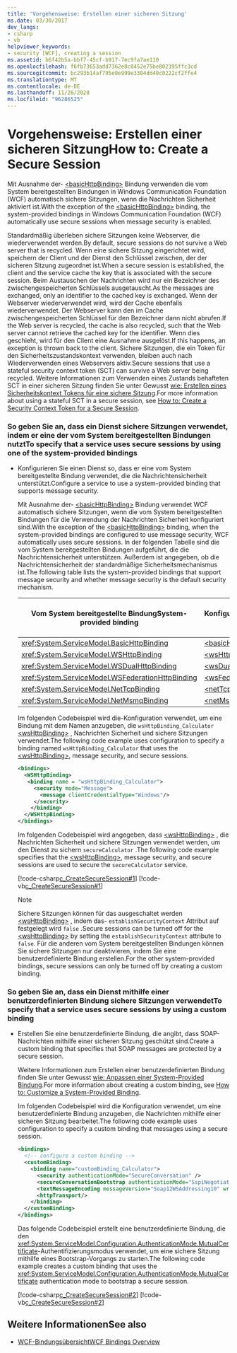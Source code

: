 ```yaml
---
title: 'Vorgehensweise: Erstellen einer sicheren Sitzung'
ms.date: 03/30/2017
dev_langs:
- csharp
- vb
helpviewer_keywords:
- security [WCF], creating a session
ms.assetid: b6f42b5a-bbf7-45cf-b917-7ec9fa7ae110
ms.openlocfilehash: f6fb73653add7362e8c8452e75be802395ffc3cd
ms.sourcegitcommit: bc293b14af795e0e999e3304dd40c0222cf2ffe4
ms.translationtype: MT
ms.contentlocale: de-DE
ms.lasthandoff: 11/26/2020
ms.locfileid: "96286525"
---
```

# <a name="how-to-create-a-secure-session"></a><span data-ttu-id="9c5b4-102">Vorgehensweise: Erstellen einer sicheren Sitzung</span><span class="sxs-lookup"><span data-stu-id="9c5b4-102">How to: Create a Secure Session</span></span>

<span data-ttu-id="9c5b4-103">Mit Ausnahme der- [\<basicHttpBinding>](../../configure-apps/file-schema/wcf/basichttpbinding.md) Bindung verwenden die vom System bereitgestellten Bindungen in Windows Communication Foundation (WCF) automatisch sichere Sitzungen, wenn die Nachrichten Sicherheit aktiviert ist.</span><span class="sxs-lookup"><span data-stu-id="9c5b4-103">With the exception of the [\<basicHttpBinding>](../../configure-apps/file-schema/wcf/basichttpbinding.md) binding, the system-provided bindings in Windows Communication Foundation (WCF) automatically use secure sessions when message security is enabled.</span></span>  
  
 <span data-ttu-id="9c5b4-104">Standardmäßig überleben sichere Sitzungen keine Webserver, die wiederverwendet werden.</span><span class="sxs-lookup"><span data-stu-id="9c5b4-104">By default, secure sessions do not survive a Web server that is recycled.</span></span> <span data-ttu-id="9c5b4-105">Wenn eine sichere Sitzung eingerichtet wird, speichern der Client und der Dienst den Schlüssel zwischen, der der sicheren Sitzung zugeordnet ist.</span><span class="sxs-lookup"><span data-stu-id="9c5b4-105">When a secure session is established, the client and the service cache the key that is associated with the secure session.</span></span> <span data-ttu-id="9c5b4-106">Beim Austauschen der Nachrichten wird nur ein Bezeichner des zwischengespeicherten Schlüssels ausgetauscht.</span><span class="sxs-lookup"><span data-stu-id="9c5b4-106">As the messages are exchanged, only an identifier to the cached key is exchanged.</span></span> <span data-ttu-id="9c5b4-107">Wenn der Webserver wiederverwendet wird, wird der Cache ebenfalls wiederverwendet. Der Webserver kann den im Cache zwischengespeicherten Schlüssel für den Bezeichner dann nicht abrufen.</span><span class="sxs-lookup"><span data-stu-id="9c5b4-107">If the Web server is recycled, the cache is also recycled, such that the Web server cannot retrieve the cached key for the identifier.</span></span> <span data-ttu-id="9c5b4-108">Wenn dies geschieht, wird für den Client eine Ausnahme ausgelöst.</span><span class="sxs-lookup"><span data-stu-id="9c5b4-108">If this happens, an exception is thrown back to the client.</span></span> <span data-ttu-id="9c5b4-109">Sichere Sitzungen, die ein Token für den Sicherheitszustandskontext verwenden, bleiben auch nach Wiederverwenden eines Webservers aktiv.</span><span class="sxs-lookup"><span data-stu-id="9c5b4-109">Secure sessions that use a stateful security context token (SCT) can survive a Web server being recycled.</span></span> <span data-ttu-id="9c5b4-110">Weitere Informationen zum Verwenden eines Zustands behafteten SCT in einer sicheren Sitzung finden Sie unter Gewusst [wie: Erstellen eines Sicherheitskontext Tokens für eine sichere Sitzung](how-to-create-a-security-context-token-for-a-secure-session.md).</span><span class="sxs-lookup"><span data-stu-id="9c5b4-110">For more information about using a stateful SCT in a secure session, see [How to: Create a Security Context Token for a Secure Session](how-to-create-a-security-context-token-for-a-secure-session.md).</span></span>  
  
### <a name="to-specify-that-a-service-uses-secure-sessions-by-using-one-of-the-system-provided-bindings"></a><span data-ttu-id="9c5b4-111">So geben Sie an, dass ein Dienst sichere Sitzungen verwendet, indem er eine der vom System bereitgestellten Bindungen nutzt</span><span class="sxs-lookup"><span data-stu-id="9c5b4-111">To specify that a service uses secure sessions by using one of the system-provided bindings</span></span>  
  
- <span data-ttu-id="9c5b4-112">Konfigurieren Sie einen Dienst so, dass er eine vom System bereitgestellte Bindung verwendet, die die Nachrichtensicherheit unterstützt.</span><span class="sxs-lookup"><span data-stu-id="9c5b4-112">Configure a service to use a system-provided binding that supports message security.</span></span>  
  
     <span data-ttu-id="9c5b4-113">Mit Ausnahme der- [\<basicHttpBinding>](../../configure-apps/file-schema/wcf/basichttpbinding.md) Bindung verwendet WCF automatisch sichere Sitzungen, wenn die vom System bereitgestellten Bindungen für die Verwendung der Nachrichten Sicherheit konfiguriert sind.</span><span class="sxs-lookup"><span data-stu-id="9c5b4-113">With the exception of the [\<basicHttpBinding>](../../configure-apps/file-schema/wcf/basichttpbinding.md) binding, when the system-provided bindings are configured to use message security, WCF automatically uses secure sessions.</span></span> <span data-ttu-id="9c5b4-114">In der folgenden Tabelle sind die vom System bereitgestellten Bindungen aufgeführt, die die Nachrichtensicherheit unterstützen. Außerdem ist angegeben, ob die Nachrichtensicherheit der standardmäßige Sicherheitsmechanismus ist.</span><span class="sxs-lookup"><span data-stu-id="9c5b4-114">The following table lists the system-provided bindings that support message security and whether message security is the default security mechanism.</span></span>  
  
    |<span data-ttu-id="9c5b4-115">Vom System bereitgestellte Bindung</span><span class="sxs-lookup"><span data-stu-id="9c5b4-115">System-provided binding</span></span>|<span data-ttu-id="9c5b4-116">Konfigurationselement</span><span class="sxs-lookup"><span data-stu-id="9c5b4-116">Configuration element</span></span>|<span data-ttu-id="9c5b4-117">Nachrichtensicherheit standardmäßig aktiviert</span><span class="sxs-lookup"><span data-stu-id="9c5b4-117">Message security on by default</span></span>|  
    |------------------------------|---------------------------|------------------------------------|  
    |<xref:System.ServiceModel.BasicHttpBinding>|[\<basicHttpBinding>](../../configure-apps/file-schema/wcf/basichttpbinding.md)|<span data-ttu-id="9c5b4-118">Nein </span><span class="sxs-lookup"><span data-stu-id="9c5b4-118">No</span></span>|  
    |<xref:System.ServiceModel.WSHttpBinding>|[\<wsHttpBinding>](../../configure-apps/file-schema/wcf/wshttpbinding.md)|<span data-ttu-id="9c5b4-119">Ja</span><span class="sxs-lookup"><span data-stu-id="9c5b4-119">Yes</span></span>|  
    |<xref:System.ServiceModel.WSDualHttpBinding>|[\<wsDualHttpBinding>](../../configure-apps/file-schema/wcf/wsdualhttpbinding.md)|<span data-ttu-id="9c5b4-120">Ja</span><span class="sxs-lookup"><span data-stu-id="9c5b4-120">Yes</span></span>|  
    |<xref:System.ServiceModel.WSFederationHttpBinding>|[\<wsFederationHttpBinding>](../../configure-apps/file-schema/wcf/wsfederationhttpbinding.md)|<span data-ttu-id="9c5b4-121">Ja</span><span class="sxs-lookup"><span data-stu-id="9c5b4-121">Yes</span></span>|  
    |<xref:System.ServiceModel.NetTcpBinding>|[\<netTcpBinding>](../../configure-apps/file-schema/wcf/nettcpbinding.md)|<span data-ttu-id="9c5b4-122">Nein </span><span class="sxs-lookup"><span data-stu-id="9c5b4-122">No</span></span>|  
    |<xref:System.ServiceModel.NetMsmqBinding>|[\<netMsmqBinding>](../../configure-apps/file-schema/wcf/netmsmqbinding.md)|<span data-ttu-id="9c5b4-123">Nein </span><span class="sxs-lookup"><span data-stu-id="9c5b4-123">No</span></span>|  
  
     <span data-ttu-id="9c5b4-124">Im folgenden Codebeispiel wird die-Konfiguration verwendet, um eine Bindung mit dem Namen anzugeben, die `wsHttpBinding_Calculator` [\<wsHttpBinding>](../../configure-apps/file-schema/wcf/wshttpbinding.md) , Nachrichten Sicherheit und sichere Sitzungen verwendet.</span><span class="sxs-lookup"><span data-stu-id="9c5b4-124">The following code example uses configuration to specify a binding named `wsHttpBinding_Calculator` that uses the [\<wsHttpBinding>](../../configure-apps/file-schema/wcf/wshttpbinding.md), message security, and secure sessions.</span></span>  
  
    ```xml  
    <bindings>  
      <WSHttpBinding>  
       <binding name = "wsHttpBinding_Calculator">  
         <security mode="Message">  
           <message clientCredentialType="Windows"/>  
         </security>  
        </binding>  
      </WSHttpBinding>  
    </bindings>  
    ```  
  
     <span data-ttu-id="9c5b4-125">Im folgenden Codebeispiel wird angegeben, dass [\<wsHttpBinding>](../../configure-apps/file-schema/wcf/wshttpbinding.md) , die Nachrichten Sicherheit und sichere Sitzungen verwendet werden, um den Dienst zu sichern `secureCalculator` .</span><span class="sxs-lookup"><span data-stu-id="9c5b4-125">The following code example specifies that the [\<wsHttpBinding>](../../configure-apps/file-schema/wcf/wshttpbinding.md), message security, and secure sessions are used to secure the `secureCalculator` service.</span></span>  
  
     [!code-csharp[c_CreateSecureSession#1](../../../../samples/snippets/csharp/VS_Snippets_CFX/c_createsecuresession/cs/secureservice.cs#1)]
     [!code-vb[c_CreateSecureSession#1](../../../../samples/snippets/visualbasic/VS_Snippets_CFX/c_createsecuresession/vb/secureservice.vb#1)]  
  
    > [!NOTE]
    > <span data-ttu-id="9c5b4-126">Sichere Sitzungen können für das ausgeschaltet werden [\<wsHttpBinding>](../../configure-apps/file-schema/wcf/wshttpbinding.md) , indem das- `establishSecurityContext` Attribut auf festgelegt wird `false` .</span><span class="sxs-lookup"><span data-stu-id="9c5b4-126">Secure sessions can be turned off for the [\<wsHttpBinding>](../../configure-apps/file-schema/wcf/wshttpbinding.md) by setting the `establishSecurityContext` attribute to `false`.</span></span> <span data-ttu-id="9c5b4-127">Für die anderen vom System bereitgestellten Bindungen können Sie sichere Sitzungen nur deaktivieren, indem Sie eine benutzerdefinierte Bindung erstellen.</span><span class="sxs-lookup"><span data-stu-id="9c5b4-127">For the other system-provided bindings, secure sessions can only be turned off by creating a custom binding.</span></span>  
  
### <a name="to-specify-that-a-service-uses-secure-sessions-by-using-a-custom-binding"></a><span data-ttu-id="9c5b4-128">So geben Sie an, dass ein Dienst mithilfe einer benutzerdefinierten Bindung sichere Sitzungen verwendet</span><span class="sxs-lookup"><span data-stu-id="9c5b4-128">To specify that a service uses secure sessions by using a custom binding</span></span>  
  
- <span data-ttu-id="9c5b4-129">Erstellen Sie eine benutzerdefinierte Bindung, die angibt, dass SOAP-Nachrichten mithilfe einer sicheren Sitzung geschützt sind.</span><span class="sxs-lookup"><span data-stu-id="9c5b4-129">Create a custom binding that specifies that SOAP messages are protected by a secure session.</span></span>  
  
     <span data-ttu-id="9c5b4-130">Weitere Informationen zum Erstellen einer benutzerdefinierten Bindung finden Sie unter Gewusst [wie: Anpassen einer System-Provided Bindung](../extending/how-to-customize-a-system-provided-binding.md).</span><span class="sxs-lookup"><span data-stu-id="9c5b4-130">For more information about creating a custom binding, see [How to: Customize a System-Provided Binding](../extending/how-to-customize-a-system-provided-binding.md).</span></span>  
  
     <span data-ttu-id="9c5b4-131">Im folgenden Codebeispiel wird die Konfiguration verwendet, um eine benutzerdefinierte Bindung anzugeben, die Nachrichten mithilfe einer sicheren Sitzung bearbeitet.</span><span class="sxs-lookup"><span data-stu-id="9c5b4-131">The following code example uses configuration to specify a custom binding that messages using a secure session.</span></span>  
  
    ```xml  
    <bindings>  
      <!-- configure a custom binding -->  
      <customBinding>  
        <binding name="customBinding_Calculator">  
          <security authenticationMode="SecureConversation" />  
          <secureConversationBootstrap authenticationMode="SspiNegotiated" />  
          <textMessageEncoding messageVersion="Soap12WSAddressing10" writeEncoding="utf-8"/>  
          <httpTransport/>  
        </binding>  
      </customBinding>  
    </bindings>  
    ```  
  
     <span data-ttu-id="9c5b4-132">Das folgende Codebeispiel erstellt eine benutzerdefinierte Bindung, die den <xref:System.ServiceModel.Configuration.AuthenticationMode.MutualCertificate>-Authentifizierungsmodus verwendet, um eine sichere Sitzung mithilfe eines Bootstrap-Vorgangs zu starten.</span><span class="sxs-lookup"><span data-stu-id="9c5b4-132">The following code example creates a custom binding that uses the <xref:System.ServiceModel.Configuration.AuthenticationMode.MutualCertificate> authentication mode to bootstrap a secure session.</span></span>  
  
     [!code-csharp[c_CreateSecureSession#2](../../../../samples/snippets/csharp/VS_Snippets_CFX/c_createsecuresession/cs/secureservice.cs#2)]
     [!code-vb[c_CreateSecureSession#2](../../../../samples/snippets/visualbasic/VS_Snippets_CFX/c_createsecuresession/vb/secureservice.vb#2)]  
  
## <a name="see-also"></a><span data-ttu-id="9c5b4-133">Weitere Informationen</span><span class="sxs-lookup"><span data-stu-id="9c5b4-133">See also</span></span>

- [<span data-ttu-id="9c5b4-134">WCF-Bindungsübersicht</span><span class="sxs-lookup"><span data-stu-id="9c5b4-134">WCF Bindings Overview</span></span>](../bindings-overview.md)
